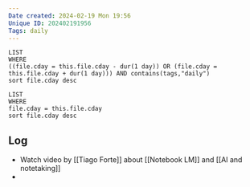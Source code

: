 ```yaml
---
Date created: 2024-02-19 Mon 19:56
Unique ID: 202402191956
Tags: daily
---
```

``` dataview
LIST
WHERE 
((file.cday = this.file.cday - dur(1 day)) OR (file.cday = this.file.cday + dur(1 day))) AND contains(tags,"daily")
sort file.cday desc
```
``` dataview
LIST
WHERE 
file.cday = this.file.cday
sort file.cday desc
```
## Log
- Watch video by [[Tiago Forte]] about [[Notebook LM]] and [[AI and notetaking]]
- 
